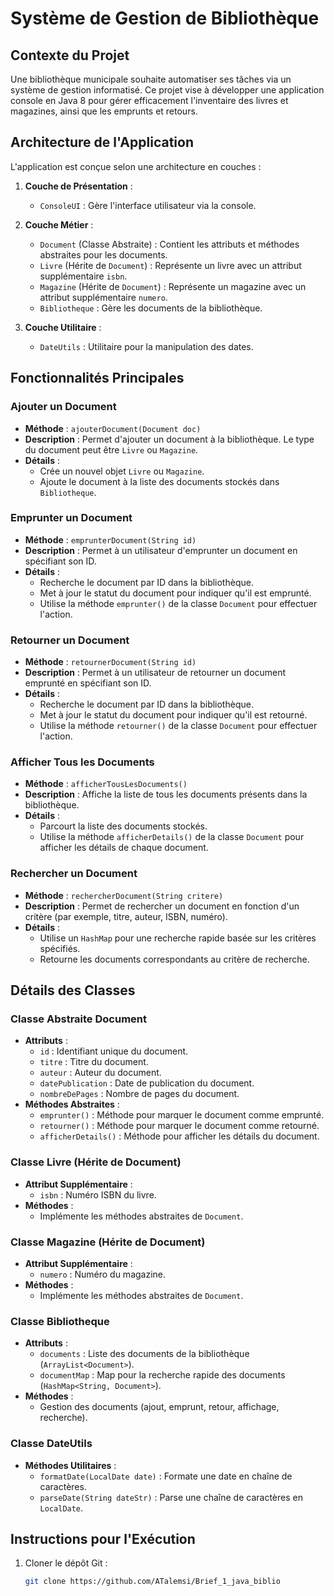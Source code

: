 # Système de Gestion de Bibliothèque

## Contexte du Projet

Une bibliothèque municipale souhaite automatiser ses tâches via un système de gestion informatisé. Ce projet vise à développer une application console en Java 8 pour gérer efficacement l'inventaire des livres et magazines, ainsi que les emprunts et retours.

## Architecture de l'Application

L'application est conçue selon une architecture en couches :

1. **Couche de Présentation** :
   - `ConsoleUI` : Gère l'interface utilisateur via la console.

2. **Couche Métier** :
   - `Document` (Classe Abstraite) : Contient les attributs et méthodes abstraites pour les documents.
   - `Livre` (Hérite de `Document`) : Représente un livre avec un attribut supplémentaire `isbn`.
   - `Magazine` (Hérite de `Document`) : Représente un magazine avec un attribut supplémentaire `numero`.
   - `Bibliotheque` : Gère les documents de la bibliothèque.

3. **Couche Utilitaire** :
   - `DateUtils` : Utilitaire pour la manipulation des dates.

## Fonctionnalités Principales

### Ajouter un Document

- **Méthode** : `ajouterDocument(Document doc)`
- **Description** : Permet d'ajouter un document à la bibliothèque. Le type du document peut être `Livre` ou `Magazine`.
- **Détails** :
  - Crée un nouvel objet `Livre` ou `Magazine`.
  - Ajoute le document à la liste des documents stockés dans `Bibliotheque`.

### Emprunter un Document

- **Méthode** : `emprunterDocument(String id)`
- **Description** : Permet à un utilisateur d'emprunter un document en spécifiant son ID.
- **Détails** :
  - Recherche le document par ID dans la bibliothèque.
  - Met à jour le statut du document pour indiquer qu'il est emprunté.
  - Utilise la méthode `emprunter()` de la classe `Document` pour effectuer l'action.

### Retourner un Document

- **Méthode** : `retournerDocument(String id)`
- **Description** : Permet à un utilisateur de retourner un document emprunté en spécifiant son ID.
- **Détails** :
  - Recherche le document par ID dans la bibliothèque.
  - Met à jour le statut du document pour indiquer qu'il est retourné.
  - Utilise la méthode `retourner()` de la classe `Document` pour effectuer l'action.

### Afficher Tous les Documents

- **Méthode** : `afficherTousLesDocuments()`
- **Description** : Affiche la liste de tous les documents présents dans la bibliothèque.
- **Détails** :
  - Parcourt la liste des documents stockés.
  - Utilise la méthode `afficherDetails()` de la classe `Document` pour afficher les détails de chaque document.

### Rechercher un Document

- **Méthode** : `rechercherDocument(String critere)`
- **Description** : Permet de rechercher un document en fonction d'un critère (par exemple, titre, auteur, ISBN, numéro).
- **Détails** :
  - Utilise un `HashMap` pour une recherche rapide basée sur les critères spécifiés.
  - Retourne les documents correspondants au critère de recherche.

## Détails des Classes

### Classe Abstraite Document

- **Attributs** :
  - `id` : Identifiant unique du document.
  - `titre` : Titre du document.
  - `auteur` : Auteur du document.
  - `datePublication` : Date de publication du document.
  - `nombreDePages` : Nombre de pages du document.
- **Méthodes Abstraites** :
  - `emprunter()` : Méthode pour marquer le document comme emprunté.
  - `retourner()` : Méthode pour marquer le document comme retourné.
  - `afficherDetails()` : Méthode pour afficher les détails du document.

### Classe Livre (Hérite de Document)

- **Attribut Supplémentaire** :
  - `isbn` : Numéro ISBN du livre.
- **Méthodes** :
  - Implémente les méthodes abstraites de `Document`.

### Classe Magazine (Hérite de Document)

- **Attribut Supplémentaire** :
  - `numero` : Numéro du magazine.
- **Méthodes** :
  - Implémente les méthodes abstraites de `Document`.

### Classe Bibliotheque

- **Attributs** :
  - `documents` : Liste des documents de la bibliothèque (`ArrayList<Document>`).
  - `documentMap` : Map pour la recherche rapide des documents (`HashMap<String, Document>`).
- **Méthodes** :
  - Gestion des documents (ajout, emprunt, retour, affichage, recherche).

### Classe DateUtils

- **Méthodes Utilitaires** :
  - `formatDate(LocalDate date)` : Formate une date en chaîne de caractères.
  - `parseDate(String dateStr)` : Parse une chaîne de caractères en `LocalDate`.

## Instructions pour l'Exécution

1. Cloner le dépôt Git :

   ```bash
   git clone https://github.com/ATalemsi/Brief_1_java_biblio
